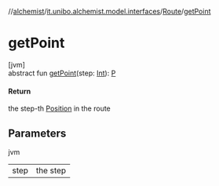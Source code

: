 //[alchemist](../../../index.md)/[it.unibo.alchemist.model.interfaces](../index.md)/[Route](index.md)/[getPoint](get-point.md)

# getPoint

[jvm]\
abstract fun [getPoint](get-point.md)(step: [Int](https://kotlinlang.org/api/latest/jvm/stdlib/kotlin/-int/index.html)): [P](../../it.unibo.alchemist.model.implementations.layers/-step-layer/index.md)

#### Return

the step-th [Position](../-position/index.md) in the route

## Parameters

jvm

| | |
|---|---|
| step | the step |
